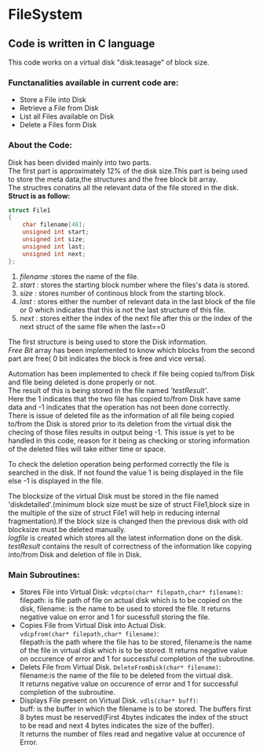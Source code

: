 # FileSystem

## Code is written in C language 

This code works on a virtual disk "disk.teasage" of block size.
### Functanalities available in current code are:
* Store a File into Disk
* Retrieve a File from Disk
* List all Files available on Disk
* Delete a Files form Disk


### About the Code:
Disk has been divided mainly into two parts.  
The first part is approximately 12% of the disk size.This part is being used to store the meta data,the structures and the free block bit array.  
The structres conatins all the relevant data of the file stored in the disk.  
**Struct is as follow:**
```C  
struct File1  
{  
	char filename[48];  
	unsigned int start;  
	unsigned int size;  
	unsigned int last;  
	unsigned int next;  
}; 
``` 
1. _filename_ :stores the name of the file.
2. _start_ : stores the starting block number where the files's data is stored.
3. _size_ : stores number of continous block from the starting block.
4. _last_ : stores either the number of relevant data in the last block of the file or 0 which indicates that this is not the last structure of this file.
5. _next_ : stores either the index of the next file after this or the index of the next struct of the same file when the last==0

The first structure is being used to store the Disk information.  
*Free Bit* array has been implemented to know which blocks from the second part are free( 0 bit indicates the block is free and vice versa).

Automation has been implemented to check if file being copied to/from Disk and file being deleted is done properly or not.  
The result of this is being stored in the file named *'testResult'*.   
Here the 1 indicates that the two file has copied to/from Disk have same data and -1 indicates that the operation has not been done correctly.  
There is issue of deleted file as the information of all file being copied to/from the Disk is stored prior to its deletion from the virtual disk the checing of those files results in output being -1. This issue is yet to be handled in this code, reason for it being as checking or storing information of the deleted files will take either time or space.  

To check the deletion operation being performed correctly the file is searched in the disk. If not found the value 1 is being displayed in the file else -1 is displayed in the file.  

The blocksize of the virtual Disk must be stored in the file named 'diskdetailed'.(minimum block size must be size of struct File1,block size in the multiple of the size of struct File1 will help in reducing internal fragmentation).If the block size is changed then the previous disk with old blocksize must be deleted manually.  
*logfile* is created which stores all the latest information done on the disk.  
*testResult* contains the result of correctness of the information like copying into/from Disk and deletion of file in Disk.
### Main Subroutines:
* Stores File into Virtual Disk:
	`vdcpto(char* filepath,char* filename)`:
filepath: is file path of file on actual disk which is to be copied on the disk, filename: is the name to be used to stored the file.
It returns negative value on error and 1 for sucessfull storing the file.
* Copies File from Virtual Disk into Actual Disk.  
	`vdcpfrom(char* filepath,char* filename)`:  
filepath:is the path where the file has to be stored, filename:is the name of the file in virtual disk which is to be stored.
It returns negative value on occurence of error and 1 for successful completion of the subroutine.
* Delets File from Virtual Disk.
	`DeleteFromDisk(char* filename)`:  
filename:is the name of the file to be deleted from the virtual disk.  
It returns negative value on occurence of error and 1 for successful completion of the subroutine.
* Displays File present on Virtual Disk.
	`vdls(char* buff)`:  
buff: is the buffer in which the filename is to be stored. The buffers first 8 bytes must be reserved(First 4bytes indicates the index of the struct to be read and next 4 bytes indicates the size of the buffer).  
It returns the number of files read and negative value at occurence of Error.
